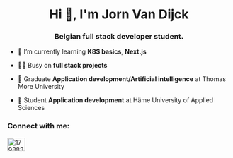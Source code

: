 <h1 align="center">Hi 👋, I'm Jorn Van Dijck</h1>
<h3 align="center">Belgian full stack developer student.</h3>

- 🌱 I’m currently learning **K8S basics**, **Next.js**

- 🙇‍♂️ Busy on **full stack projects**

- 🏫 Graduate **Application development/Artificial intelligence** at Thomas More University
  
- 🏫 Student **Application development** at Häme University of Applied Sciences

<h3 align="left">Connect with me:</h3>
<p align="left">
<a href="https://www.linkedin.com/in/jorn-van-dijck-a08128259/" target="blank"><img align="center" src="https://www.vectorlogo.zone/logos/linkedin/linkedin-icon.svg" alt="17988343" height="30" width="40" /></a>
</p>
